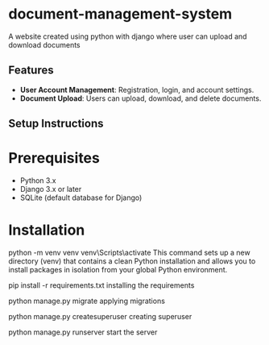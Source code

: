 # document-management-system
A website created using python with django where user can upload and download documents



## Features

- **User Account Management**: Registration, login, and account settings.
- **Document Upload**: Users can upload, download, and delete documents.

## Setup Instructions

# Prerequisites

- Python 3.x
- Django 3.x or later
- SQLite (default database for Django)

# Installation

python -m venv venv
venv\Scripts\activate
This command sets up a new directory (venv) that contains a clean Python installation and allows you to install packages in isolation from your global Python environment.


pip install -r requirements.txt
installing the requirements


python manage.py migrate
applying migrations


python manage.py createsuperuser
creating superuser


python manage.py runserver
start the server

